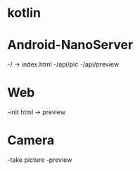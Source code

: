 # kotlin

# Android-NanoServer
  -/  ->  index.html
  -/api/pic
  -/api/preview
  
# Web 
  -init html -> preview

# Camera
  -take picture
  -preview

